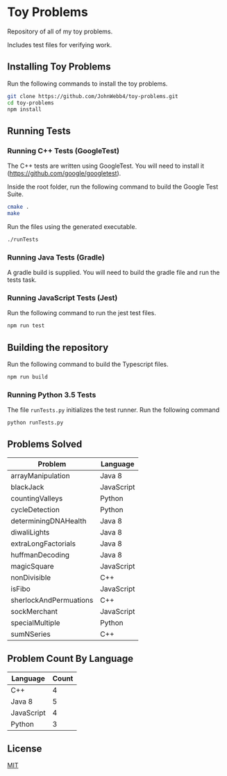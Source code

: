 # Toy Problems

Repository of all of my toy problems.

Includes test files for verifying work.

## Installing Toy Problems

Run the following commands to install the toy problems.

```sh
git clone https://github.com/JohnWebb4/toy-problems.git
cd toy-problems
npm install
```

## Running Tests

### Running C++ Tests (GoogleTest)

The C++ tests are written using GoogleTest. You will need to install it (https://github.com/google/googletest).

Inside the root folder, run the following command to build the Google Test Suite.

```sh
cmake .
make
```

Run the files using the generated executable.

```sh
./runTests
```

### Running Java Tests (Gradle)

A gradle build is supplied. You will need to build the gradle file and run the tests task.

### Running JavaScript Tests (Jest)

Run the following command to run the jest test files.

```sh
npm run test
```

## Building the repository

Run the following command to build the Typescript files.

```sh
npm run build
```

### Running Python 3.5 Tests

The file `runTests.py` initializes the test runner. Run the following command

```sh
python runTests.py
```

## Problems Solved

| Problem                | Language   |
| ---------------------- | ---------- |
| arrayManipulation      | Java 8     |
| blackJack              | JavaScript |
| countingValleys        | Python     |
| cycleDetection         | Python     |
| determiningDNAHealth   | Java 8     |
| diwaliLights           | Java 8     |
| extraLongFactorials    | Java 8     |
| huffmanDecoding        | Java 8     |
| magicSquare            | JavaScript |
| nonDivisible           | C++        |
| isFibo                 | JavaScript |
| sherlockAndPermuations | C++        |
| sockMerchant           | JavaScript |
| specialMultiple        | Python     |
| sumNSeries             | C++        |

## Problem Count By Language

| Language   | Count |
| ---------- | ----- |
| C++        | 4     |
| Java 8     | 5     |
| JavaScript | 4     |
| Python     | 3     |

## License

[MIT](/LICENSE)
